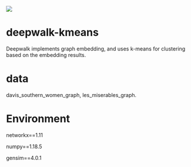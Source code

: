 ![](https://img.shields.io/badge/deepwalk-python-orange)

# deepwalk-kmeans

Deepwalk implements graph embedding, and uses k-means for clustering based on the embedding results.

# data
davis_southern_women_graph, les_miserables_graph.

# Environment
networkx==1.11

numpy==1.18.5

gensim==4.0.1
